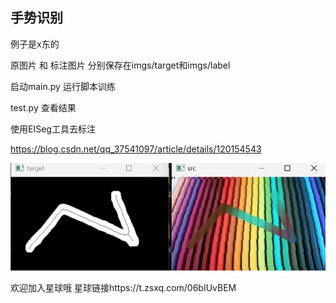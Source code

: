 ## 手势识别

例子是x东的

原图片 和 标注图片 分别保存在imgs/target和imgs/label

启动main.py 运行脚本训练

test.py 查看结果

使用EISeg工具去标注


https://blog.csdn.net/qq_37541097/article/details/120154543

 ![image](test.jpg)

欢迎加入星球哦
星球链接https://t.zsxq.com/06bIUvBEM
